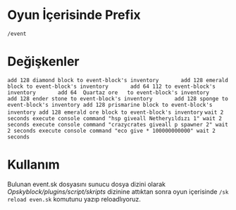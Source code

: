 # Oyun İçerisinde Prefix
`/event`

# Değişkenler 
`add 128 diamond block to event-block's inventory      
		add 128 emerald block to event-block's inventory      
		add 64 112 to event-block's inventory      
		add 64  Quartaz ore   to event-block's inventory      
		add 128 ender stone to event-block's inventory      
		add 128 sponge to event-block's inventory
		add 128 prismarine block to event-block's inventory
		add 128 emerald ore block to event-block's inventory`
`wait 2 seconds
		execute console command "hsp giveall Netheryıldızı 1"
		wait 2 seconds
		execute console command "crazycrates giveall p spawner 2"
		wait 2 seconds
		execute console command "eco give * 100000000000"
		wait 2 seconds`
# Kullanım
Bulunan event.sk dosyasını sunucu dosya dizini olarak *Opskyblock/plugins/script/skripts* dizinine attıktan sonra
oyun içerisinde `/sk reload even.sk` komutunu yazıp reloadlıyoruz. 
